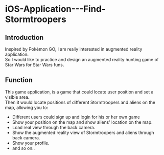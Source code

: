 # iOS-Application---Find-Stormtroopers
## Introduction
Inspired by Pokémon GO, I am really interested in augmented reality application.    
So I would like to practice and design an augmented reality hunting game of Star Wars for Star Wars funs. 
## Function
This game application, is a game that could locate user position and set a visible area.    
Then it would locate positions of different Stormtroopers and aliens on the map, allowing you to:   
  * Different users could sign up and login for his or her own game
  * Show your position on the map and show aliens' location on the map.
  * Load real view through the back camera.
  * Show the augmented reality view of Stormtroopers and aliens through back camera.
  * Show your profile.
  * and so on..
